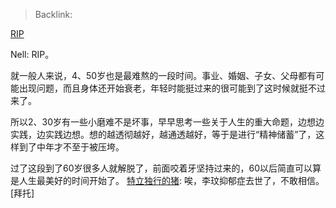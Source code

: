 > Backlink: 

[RIP](https://www.zhihu.com/pin/1660077269790928896)

Nell: RIP。

就一般人来说，4、50岁也是最难熬的一段时间。事业、婚姻、子女、父母都有可能出现问题，而且身体还开始衰老，年轻时能挺过来的很可能到了这时候就挺不过来了。

所以2、30岁有一些小磨难不是坏事，早早思考一些关于人生的重大命题，边想边实践，边实践边想。想的越透彻越好，越通透越好，等于是进行“精神储蓄”了，这样到了中年才不至于被压垮。

过了这段到了60岁很多人就解脱了，前面咬着牙坚持过来的，60以后简直可以算是人生最美好的时间开始了。 [特立独行的猪](https://www.zhihu.com/people/c6dbc169fc6f2ee9b23fac329a238c0d): 唉，李玟抑郁症去世了，不敢相信。\[拜托\]
